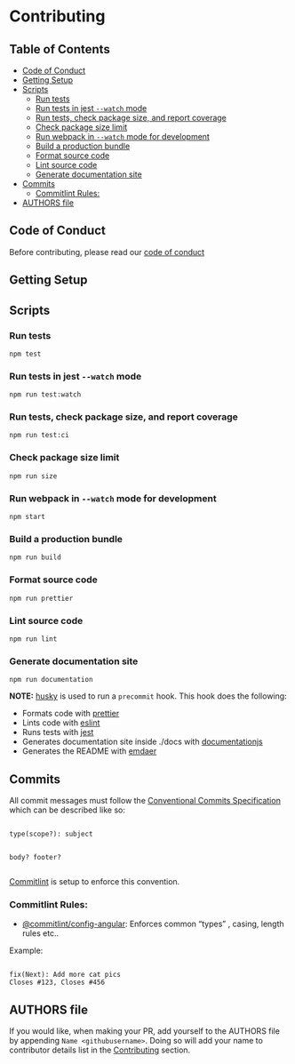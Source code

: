 <!--
  This file was generated by emdaer

  Its template can be found at .emdaer/CONTRIBUTING.emdaer.md
-->

<h1 id="contributing">Contributing</h1>
<h2 id="table-of-contents">Table of Contents</h2>
<!-- toc -->
<ul>
<li><a href="#code-of-conduct">Code of Conduct</a></li>
<li><a href="#getting-setup">Getting Setup</a></li>
<li><a href="#scripts">Scripts</a><ul>
<li><a href="#run-tests">Run tests</a></li>
<li><a href="#run-tests-in-jest---watch-mode">Run tests in jest <code>--watch</code> mode</a></li>
<li><a href="#run-tests-check-package-size-and-report-coverage">Run tests, check package size, and report coverage</a></li>
<li><a href="#check-package-size-limit">Check package size limit</a></li>
<li><a href="#run-webpack-in---watch-mode-for-development">Run webpack in <code>--watch</code> mode for development</a></li>
<li><a href="#build-a-production-bundle">Build a production bundle</a></li>
<li><a href="#format-source-code">Format source code</a></li>
<li><a href="#lint-source-code">Lint source code</a></li>
<li><a href="#generate-documentation-site">Generate documentation site</a></li>
</ul>
</li>
<li><a href="#commits">Commits</a><ul>
<li><a href="#commitlint-rules">Commitlint Rules:</a></li>
</ul>
</li>
<li><a href="#authors-file">AUTHORS file</a></li>
</ul>
<!-- tocstop -->
<h2 id="code-of-conduct">Code of Conduct</h2>
<p>Before contributing, please read our <a href="./CODE_OF_CONDUCT.md">code of conduct</a></p>
<h2 id="getting-setup">Getting Setup</h2>
<!--
```sh
npm install # installs dependencies for wobbly
```
--><h2 id="scripts">Scripts</h2>
<h3 id="run-tests">Run tests</h3>
<p><code>npm test</code></p>
<h3 id="run-tests-in-jest-watch-mode">Run tests in jest <code>--watch</code> mode</h3>
<p><code>npm run test:watch</code></p>
<h3 id="run-tests-check-package-size-and-report-coverage">Run tests, check package size, and report coverage</h3>
<p><code>npm run test:ci</code></p>
<h3 id="check-package-size-limit">Check package size limit</h3>
<p><code>npm run size</code></p>
<h3 id="run-webpack-in-watch-mode-for-development">Run webpack in <code>--watch</code> mode for development</h3>
<p><code>npm start</code></p>
<h3 id="build-a-production-bundle">Build a production bundle</h3>
<p><code>npm run build</code></p>
<h3 id="format-source-code">Format source code</h3>
<p><code>npm run prettier</code></p>
<h3 id="lint-source-code">Lint source code</h3>
<p><code>npm run lint</code></p>
<h3 id="generate-documentation-site">Generate documentation site</h3>
<p><code>npm run documentation</code></p>
<p><strong>NOTE:</strong> <a href="https://github.com/typicode/husky">husky</a> is used to run a <code>precommit</code> hook. This hook does the following:</p>
<ul>
<li>Formats code with <a href="https://github.com/prettier/prettier">prettier</a></li>
<li>Lints code with <a href="https://github.com/eslint/eslint">eslint</a></li>
<li>Runs tests with <a href="https://github.com/facebook/jest">jest</a></li>
<li>Generates documentation site inside ./docs with <a href="documentation.js.org">documentationjs</a></li>
<li>Generates the README with <a href="emdaer.me">emdaer</a></li>
</ul>
<h2 id="commits">Commits</h2>
<p>All commit messages must follow the <a href="https://conventionalcommits.org/">Conventional Commits Specification</a> which can be described like so:</p>
<pre><code>
type(scope?): subject

body?
footer?
</code></pre><p><a href="https://github.com/marionebl/commitlint">Commitlint</a> is setup to enforce this convention.</p>
<h3 id="commitlint-rules-">Commitlint Rules:</h3>
<ul>
<li><a href="https://github.com/marionebl/commitlint/tree/master/@commitlint/config-angular#rules">@commitlint/config-angular</a>: Enforces common &#8220;types&#8221; , casing, length rules etc..</li>
</ul>
<p>Example:</p>
<pre><code>
fix(Next): Add more cat pics
Closes #123, Closes #456
</code></pre><h2 id="authors-file">AUTHORS file</h2>
<p>If you would like, when making your PR, add yourself to the AUTHORS file by appending <code>Name &lt;githubusername&gt;</code>. Doing so will add your name to contributor details list in the <a href="https://github.com/infiniteluke/wobbly#contributing">Contributing</a> section.</p>
